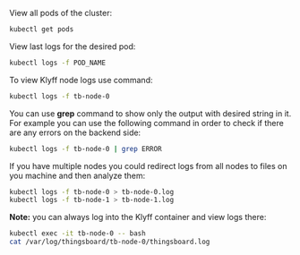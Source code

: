 View all pods of the cluster:

```bash
kubectl get pods
```

View last logs for the desired pod:
 
```bash
kubectl logs -f POD_NAME
```

To view Klyff node logs use command:

```bash
kubectl logs -f tb-node-0
```

You can use <b>grep</b> command to show only the output with desired string in it. 
For example you can use the following command in order to check if there are any errors on the backend side:

```bash
kubectl logs -f tb-node-0 | grep ERROR
```

If you have multiple nodes you could redirect logs from all nodes to files on you machine and then analyze them: 

```bash
kubectl logs -f tb-node-0 > tb-node-0.log
kubectl logs -f tb-node-1 > tb-node-1.log
```


**Note:** you can always log into the Klyff container and view logs there:

```bash
kubectl exec -it tb-node-0 -- bash
cat /var/log/thingsboard/tb-node-0/thingsboard.log
```

